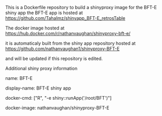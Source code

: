 This is a Dockerfile repository to build a shinyproxy image for the BFT-E shiny app
the BFT-E app is hosted at 
https://github.com/TahaImz/shinyapp_BFT-E_retrosTable

The docker image hosted at 
https://hub.docker.com/r/nathanvaughan/shinyproxy-bft-e/

it is automaticaly built from the shiny app repository hosted at  
https://github.com/nathanvaughan1/shinyproxy-BFT-E

and will be updated if this repository is edited.

Additional shiny proxy information
    
name: BFT-E

display-name: BFT-E shiny app

docker-cmd: ["R", "-e shiny::runApp('/root/BFT')"]

docker-image: nathanvaughan/shinyproxy-BFT-E
